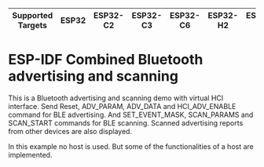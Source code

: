 | Supported Targets | ESP32 | ESP32-C2 | ESP32-C3 | ESP32-C6 | ESP32-H2 | ESP32-S3 |
| ----------------- | ----- | -------- | -------- | -------- | -------- | -------- |

ESP-IDF Combined Bluetooth advertising and scanning
===================================================

This is a Bluetooth advertising and scanning demo with virtual HCI interface. Send Reset, ADV_PARAM, ADV_DATA and HCI_ADV_ENABLE command for BLE advertising. And SET_EVENT_MASK, SCAN_PARAMS and SCAN_START commands for BLE scanning. Scanned advertising reports from other devices are also displayed.

In this example no host is used. But some of the functionalities of a host are implemented.
